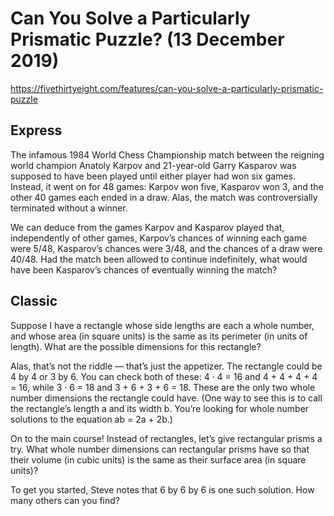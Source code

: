 # Can You Solve a Particularly Prismatic Puzzle? (13 December 2019)

https://fivethirtyeight.com/features/can-you-solve-a-particularly-prismatic-puzzle

## Express

The infamous 1984 World Chess Championship match between the reigning world champion Anatoly Karpov and 21-year-old Garry Kasparov was supposed to have been played until either player had won six games.
Instead, it went on for 48 games: Karpov won five, Kasparov won 3, and the other 40 games each ended in a draw.
Alas, the match was controversially terminated without a winner.

We can deduce from the games Karpov and Kasparov played that, independently of other games, Karpov’s chances of winning each game were 5/48, Kasparov’s chances were 3/48, and the chances of a draw were 40/48.
Had the match been allowed to continue indefinitely, what would have been Kasparov’s chances of eventually winning the match?

## Classic

Suppose I have a rectangle whose side lengths are each a whole number, and whose area (in square units) is the same as its perimeter (in units of length).
What are the possible dimensions for this rectangle?

Alas, that’s not the riddle — that’s just the appetizer.
The rectangle could be 4 by 4 or 3 by 6.
You can check both of these: 4 · 4 = 16 and 4 + 4 + 4 + 4 = 16, while 3 · 6 = 18 and 3 + 6 + 3 + 6 = 18.
These are the only two whole number dimensions the rectangle could have.
(One way to see this is to call the rectangle’s length a and its width b.
You’re looking for whole number solutions to the equation ab = 2a + 2b.)

On to the main course!
Instead of rectangles, let’s give rectangular prisms a try.
What whole number dimensions can rectangular prisms have so that their volume (in cubic units) is the same as their surface area (in square units)?

To get you started, Steve notes that 6 by 6 by 6 is one such solution. How many others can you find?
